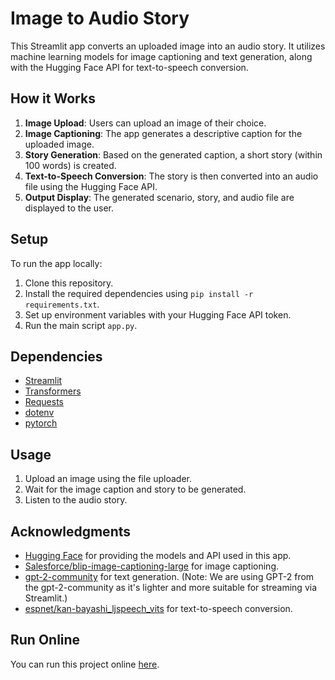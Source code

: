 # Image to Audio Story

This Streamlit app converts an uploaded image into an audio story. It utilizes machine learning models for image captioning and text generation, along with the Hugging Face API for text-to-speech conversion.

## How it Works

1. **Image Upload**: Users can upload an image of their choice.
2. **Image Captioning**: The app generates a descriptive caption for the uploaded image.
3. **Story Generation**: Based on the generated caption, a short story (within 100 words) is created.
4. **Text-to-Speech Conversion**: The story is then converted into an audio file using the Hugging Face API.
5. **Output Display**: The generated scenario, story, and audio file are displayed to the user.

## Setup

To run the app locally:

1. Clone this repository.
2. Install the required dependencies using `pip install -r requirements.txt`.
3. Set up environment variables with your Hugging Face API token.
4. Run the main script `app.py`.

## Dependencies

- [Streamlit](https://streamlit.io/)
- [Transformers](https://huggingface.co/transformers/)
- [Requests](https://docs.python-requests.org/en/master/)
- [dotenv](https://pypi.org/project/python-dotenv/)
- [pytorch](https://pytorch.org)

## Usage

1. Upload an image using the file uploader.
2. Wait for the image caption and story to be generated.
3. Listen to the audio story.

## Acknowledgments

- [Hugging Face](https://huggingface.co/) for providing the models and API used in this app.
- [Salesforce/blip-image-captioning-large](https://huggingface.co/Salesforce/blip-image-captioning-large) for image captioning.
- [gpt-2-community](https://huggingface.co/gpt-2-community) for text generation. (Note: We are using GPT-2 from the gpt-2-community as it's lighter and more suitable for streaming via Streamlit.)
- [espnet/kan-bayashi_ljspeech_vits](https://huggingface.co/espnet/kan-bayashi_ljspeech_vits) for text-to-speech conversion.

## Run Online

You can run this project online [here](https://imagetostory-visharad.streamlit.app).
